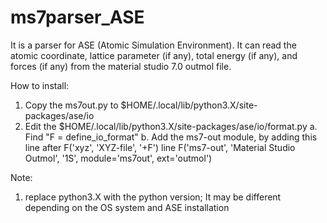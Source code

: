 # ms7parser_ASE
It is a parser for ASE (Atomic Simulation Environment). It can read the atomic coordinate, lattice parameter (if any), total energy (if any), and forces (if any) from the material studio 7.0 outmol file. 

How to install:
1. Copy the ms7out.py to $HOME/.local/lib/python3.X/site-packages/ase/io
2. Edit the $HOME/.local/lib/python3.X/site-packages/ase/io/format.py 
   a. Find "F = define_io_format"
   b. Add the ms7-out module, by adding this line after F('xyz', 'XYZ-file', '+F') line
   F('ms7-out', 'Material Studio Outmol', '1S', module='ms7out', ext='outmol')

Note: 
1. replace python3.X with the python version; It may be different depending on the OS system and ASE installation 
